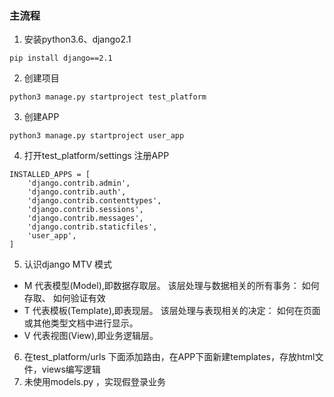 ### 主流程

1. 安装python3.6、django2.1
~~~
pip install django==2.1
~~~
2. 创建项目
~~~
python3 manage.py startproject test_platform
~~~
3. 创建APP
~~~
python3 manage.py startproject user_app
~~~
4. 打开test_platform/settings 注册APP
~~~
INSTALLED_APPS = [
    'django.contrib.admin',
    'django.contrib.auth',
    'django.contrib.contenttypes',
    'django.contrib.sessions',
    'django.contrib.messages',
    'django.contrib.staticfiles',
    'user_app',
]
~~~
5. 认识django MTV 模式
  * M 代表模型(Model),即数据存取层。 该层处理与数据相关的所有事务： 如何存取、 如何验证有效
  * T 代表模板(Template),即表现层。 该层处理与表现相关的决定： 如何在页面或其他类型文档中进行显示。
  * V 代表视图(View),即业务逻辑层。

6. 在test_platform/urls 下面添加路由，在APP下面新建templates，存放html文件，views编写逻辑
7. 未使用models.py ，实现假登录业务
